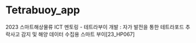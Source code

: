 # Tetrabuoy_app
2023 스마트해상물류 ICT 멘토링 - 테트라부이 개발 : 자가 발전을 통한 테트라포드 추락사고 감지 및 해양 데이터 수집용 스마트 부이[23_HP067]
